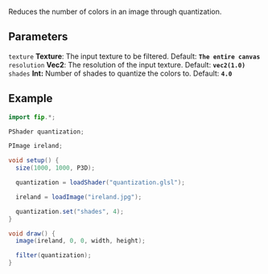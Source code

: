 Reduces the number of colors in an image through quantization.

## Parameters
`texture` **Texture**: The input texture to be filtered. Default: **`The entire canvas`**
<br>
`resolution` **Vec2**: The resolution of the input texture. Default: **`vec2(1.0)`**
<br>
`shades` **Int:** Number of shades to quantize the colors to. Default: **`4.0`**

## Example
```java
import fip.*;

PShader quantization;

PImage ireland;

void setup() {
  size(1000, 1000, P3D);

  quantization = loadShader("quantization.glsl");

  ireland = loadImage("ireland.jpg");

  quantization.set("shades", 4);
}

void draw() {
  image(ireland, 0, 0, width, height);

  filter(quantization);
}

```